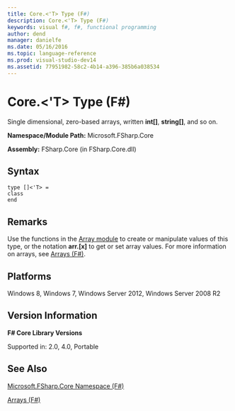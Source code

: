 ```yaml
---
title: Core.<'T> Type (F#)
description: Core.<'T> Type (F#)
keywords: visual f#, f#, functional programming
author: dend
manager: danielfe
ms.date: 05/16/2016
ms.topic: language-reference
ms.prod: visual-studio-dev14
ms.assetid: 77951982-58c2-4b14-a396-385b6a038534 
---
```


# Core.<'T> Type (F#)

Single dimensional, zero-based arrays, written **int[]**, **string[]**, and so on.

**Namespace/Module Path:** Microsoft.FSharp.Core

**Assembly:** FSharp.Core (in FSharp.Core.dll)


## Syntax

```
type []<'T> =
class
end
```

## Remarks
Use the functions in the [Array module](https://msdn.microsoft.com/library/0cda8040-9396-40dd-8dcd-cf48542165a1) to create or manipulate values of this type, or the notation **arr.[x]** to get or set array values. For more information on arrays, see [Arrays &#40;F&#35;&#41;](Arrays-%5BFSharp%5D.md).


## Platforms
Windows 8, Windows 7, Windows Server 2012, Windows Server 2008 R2


## Version Information
**F# Core Library Versions**

Supported in: 2.0, 4.0, Portable




## See Also
[Microsoft.FSharp.Core Namespace &#40;F&#35;&#41;](Microsoft.FSharp.Core-Namespace-%5BFSharp%5D.md)

[Arrays &#40;F&#35;&#41;](Arrays-%5BFSharp%5D.md)


